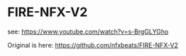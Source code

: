 # FIRE-NFX-V2
see: https://www.youtube.com/watch?v=s-BrgGLYGho

Original is here: https://github.com/nfxbeats/FIRE-NFX-V2
